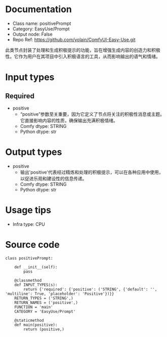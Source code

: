 # Documentation
- Class name: positivePrompt
- Category: EasyUse/Prompt
- Output node: False
- Repo Ref: https://github.com/yolain/ComfyUI-Easy-Use.git

此类节点封装了处理和生成积极提示的功能，旨在增强生成内容的创造力和积极性。它作为用户在其项目中引入积极语言的工具，从而影响输出的语气和情绪。

# Input types
## Required
- positive
    - “positive”参数至关重要，因为它定义了节点将关注的积极性消息或主题。它直接影响内容的性质，确保输出充满积极情绪。
    - Comfy dtype: STRING
    - Python dtype: str

# Output types
- positive
    - 输出'positive'代表经过精炼和处理的积极提示，可以在各种应用中使用，以促进乐观和建设性的信息传递。
    - Comfy dtype: STRING
    - Python dtype: str

# Usage tips
- Infra type: CPU

# Source code
```
class positivePrompt:

    def __init__(self):
        pass

    @classmethod
    def INPUT_TYPES(s):
        return {'required': {'positive': ('STRING', {'default': '', 'multiline': True, 'placeholder': 'Positive'})}}
    RETURN_TYPES = ('STRING',)
    RETURN_NAMES = ('positive',)
    FUNCTION = 'main'
    CATEGORY = 'EasyUse/Prompt'

    @staticmethod
    def main(positive):
        return (positive,)
```